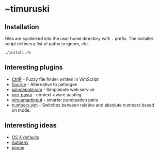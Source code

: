 # ~timuruski

## Installation
Files are symlinked into the user home directory with `.` prefix.
The installer script defines a list of paths to ignore, etc.

`./install.rb`


## Interesting plugins
* [CtrlP](https://github.com/kien/ctrlp.vim) - Fuzzy file finder written in VimScript
* [Source](https://github.com/suderman/source.vim) - Alternative to
  pathogen
* [simplenote.vim](https://github.com/mrtazz/simplenote.vim) - Simplenote web service
* [vim-pasta](https://github.com/sickill/vim-pasta) - context-aware pasting
* [vim-smartinput](https://github.com/kana/vim-smartinput) - smarter punctuation pairs
* [numbers.vim](https://github.com/myusuf3/numbers.vim) - Switches
  between relative and absolute numbers based on mode.

## Interesting ideas
* [OS X defaults](https://github.com/mathiasbynens/dotfiles/blob/master/.osx)
* [Autoenv](https://github.com/kennethreitz/autoenv)
* [direnv](https://github.com/zimbatm/direnv)
